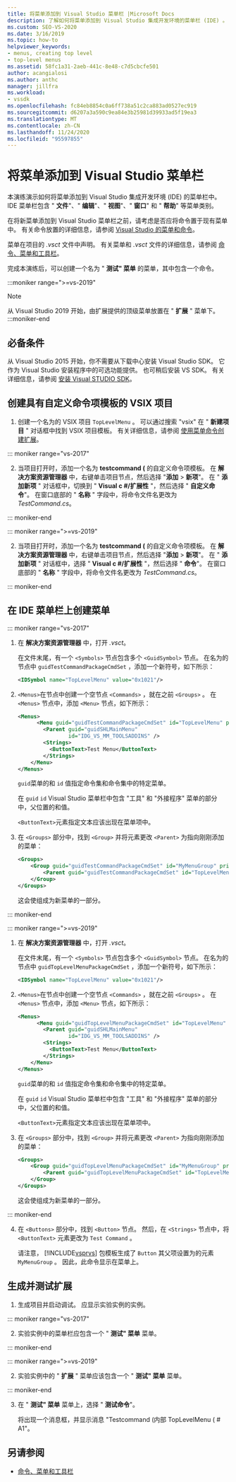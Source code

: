 ```yaml
---
title: 将菜单添加到 Visual Studio 菜单栏 |Microsoft Docs
description: 了解如何将菜单添加到 Visual Studio 集成开发环境的菜单栏 (IDE) 。
ms.custom: SEO-VS-2020
ms.date: 3/16/2019
ms.topic: how-to
helpviewer_keywords:
- menus, creating top level
- top-level menus
ms.assetid: 58fc1a31-2aeb-441c-8e48-c7d5cbcfe501
author: acangialosi
ms.author: anthc
manager: jillfra
ms.workload:
- vssdk
ms.openlocfilehash: fc84eb8854c0a6ff738a51c2ca883ad0527ec919
ms.sourcegitcommit: d6207a3a590c9ea84e3b25981d39933ad5f19ea3
ms.translationtype: MT
ms.contentlocale: zh-CN
ms.lasthandoff: 11/24/2020
ms.locfileid: "95597855"
---
```

# <a name="add-a-menu-to-the-visual-studio-menu-bar"></a>将菜单添加到 Visual Studio 菜单栏

本演练演示如何将菜单添加到 Visual Studio 集成开发环境 (IDE) 的菜单栏中。 IDE 菜单栏包含 " **文件**"、" **编辑**"、" **视图**"、" **窗口**" 和 " **帮助**" 等菜单类别。

在将新菜单添加到 Visual Studio 菜单栏之前，请考虑是否应将命令置于现有菜单中。 有关命令放置的详细信息，请参阅 [Visual Studio 的菜单和命令](../extensibility/ux-guidelines/menus-and-commands-for-visual-studio.md)。

菜单在项目的 *.vsct* 文件中声明。 有关菜单和 *.vsct* 文件的详细信息，请参阅 [命令、菜单和工具栏](../extensibility/internals/commands-menus-and-toolbars.md)。

完成本演练后，可以创建一个名为 " **测试" 菜单** 的菜单，其中包含一个命令。

:::moniker range=">=vs-2019"
> [!NOTE]
> 从 Visual Studio 2019 开始，由扩展提供的顶级菜单放置在 " **扩展** " 菜单下。
:::moniker-end

## <a name="prerequisites"></a>必备条件

从 Visual Studio 2015 开始，你不需要从下载中心安装 Visual Studio SDK。 它作为 Visual Studio 安装程序中的可选功能提供。 也可稍后安装 VS SDK。 有关详细信息，请参阅 [安装 Visual STUDIO SDK](../extensibility/installing-the-visual-studio-sdk.md)。

## <a name="create-a-vsix-project-that-has-a-custom-command-item-template"></a>创建具有自定义命令项模板的 VSIX 项目

1. 创建一个名为的 VSIX 项目 `TopLevelMenu` 。 可以通过搜索 "vsix" 在 " **新建项目** " 对话框中找到 VSIX 项目模板。  有关详细信息，请参阅 [使用菜单命令创建扩展](../extensibility/creating-an-extension-with-a-menu-command.md)。

::: moniker range="vs-2017"

2. 当项目打开时，添加一个名为 **testcommand (** 的自定义命令项模板。 在 **解决方案资源管理器** 中，右键单击项目节点，然后选择 "**添加**  >   **新项**"。 在 " **添加新项** " 对话框中，切换到 " **Visual c #/扩展性** "，然后选择 " **自定义命令**"。 在窗口底部的 " **名称** " 字段中，将命令文件名更改为 *TestCommand.cs*。

::: moniker-end

::: moniker range=">=vs-2019"

2. 当项目打开时，添加一个名为 **testcommand (** 的自定义命令项模板。 在 **解决方案资源管理器** 中，右键单击项目节点，然后选择 "**添加**  >   **新项**"。 在 " **添加新项** " 对话框中，选择 " **Visual c #/扩展性** "，然后选择 " **命令**"。 在窗口底部的 " **名称** " 字段中，将命令文件名更改为 *TestCommand.cs*。

::: moniker-end

## <a name="create-a-menu-on-the-ide-menu-bar"></a>在 IDE 菜单栏上创建菜单

::: moniker range="vs-2017"

1. 在 **解决方案资源管理器** 中，打开 *.vsct*。

    在文件末尾，有一个 `<Symbols>` 节点包含多个 `<GuidSymbol>` 节点。 在名为的节点中 `guidTestCommandPackageCmdSet` ，添加一个新符号，如下所示：

   ```xml
   <IDSymbol name="TopLevelMenu" value="0x1021"/>
   ```

2. `<Menus>`在节点中创建一个空节点 `<Commands>` ，就在之前 `<Groups>` 。 在 `<Menus>` 节点中，添加 `<Menu>` 节点，如下所示：

   ```xml
   <Menus>
         <Menu guid="guidTestCommandPackageCmdSet" id="TopLevelMenu" priority="0x700" type="Menu">
           <Parent guid="guidSHLMainMenu"
                   id="IDG_VS_MM_TOOLSADDINS" />
           <Strings>
             <ButtonText>Test Menu</ButtonText>
           </Strings>
       </Menu>
   </Menus>
   ```

    `guid`菜单的和 `id` 值指定命令集和命令集中的特定菜单。

    在 `guid` `id` Visual Studio 菜单栏中包含 "工具" 和 "外接程序" 菜单的部分中，父位置的和值。

    `<ButtonText>`元素指定文本应该出现在菜单项中。

3. 在 `<Groups>` 部分中，找到 `<Group>` 并将元素更改 `<Parent>` 为指向刚刚添加的菜单：

   ```xml
   <Groups>
       <Group guid="guidTestCommandPackageCmdSet" id="MyMenuGroup" priority="0x0600">
           <Parent guid="guidTestCommandPackageCmdSet" id="TopLevelMenu"/>
       </Group>
   </Groups>
   ```

    这会使组成为新菜单的一部分。

::: moniker-end

::: moniker range=">=vs-2019"

1. 在 **解决方案资源管理器** 中，打开 *.vsct*。

    在文件末尾，有一个 `<Symbols>` 节点包含多个 `<GuidSymbol>` 节点。 在名为的节点中 `guidTopLevelMenuPackageCmdSet` ，添加一个新符号，如下所示：

   ```xml
   <IDSymbol name="TopLevelMenu" value="0x1021"/>
   ```

2. `<Menus>`在节点中创建一个空节点 `<Commands>` ，就在之前 `<Groups>` 。 在 `<Menus>` 节点中，添加 `<Menu>` 节点，如下所示：

   ```xml
   <Menus>
         <Menu guid="guidTopLevelMenuPackageCmdSet" id="TopLevelMenu" priority="0x700" type="Menu">
           <Parent guid="guidSHLMainMenu"
                   id="IDG_VS_MM_TOOLSADDINS" />
           <Strings>
             <ButtonText>Test Menu</ButtonText>
           </Strings>
       </Menu>
   </Menus>
   ```

    `guid`菜单的和 `id` 值指定命令集和命令集中的特定菜单。

    在 `guid` `id` Visual Studio 菜单栏中包含 "工具" 和 "外接程序" 菜单的部分中，父位置的和值。

    `<ButtonText>`元素指定文本应该出现在菜单项中。

3. 在 `<Groups>` 部分中，找到 `<Group>` 并将元素更改 `<Parent>` 为指向刚刚添加的菜单：

   ```xml
   <Groups>
       <Group guid="guidTopLevelMenuPackageCmdSet" id="MyMenuGroup" priority="0x0600">
           <Parent guid="guidTopLevelMenuPackageCmdSet" id="TopLevelMenu"/>
       </Group>
   </Groups>
   ```

    这会使组成为新菜单的一部分。

::: moniker-end

4. 在 `<Buttons>` 部分中，找到 `<Button>` 节点。 然后，在 `<Strings>` 节点中，将 `<ButtonText>` 元素更改为 `Test Command` 。

    请注意， [!INCLUDE[vsprvs](../code-quality/includes/vsprvs_md.md)] 包模板生成了 `Button` 其父项设置为的元素 `MyMenuGroup` 。 因此，此命令显示在菜单上。

## <a name="build-and-test-the-extension"></a>生成并测试扩展

1. 生成项目并启动调试。 应显示实验实例的实例。

::: moniker range="vs-2017"

2. 实验实例中的菜单栏应包含一个 " **测试" 菜单** 菜单。

::: moniker-end

::: moniker range=">=vs-2019"

2. 实验实例中的 " **扩展** " 菜单应该包含一个 " **测试" 菜单** 菜单。

::: moniker-end

3. 在 " **测试" 菜单** 菜单上，选择 " **测试命令**"。

    将出现一个消息框，并显示消息 "Testcommand (内部 TopLevelMenu ( # A1"。

## <a name="see-also"></a>另请参阅

- [命令、菜单和工具栏](../extensibility/internals/commands-menus-and-toolbars.md)
